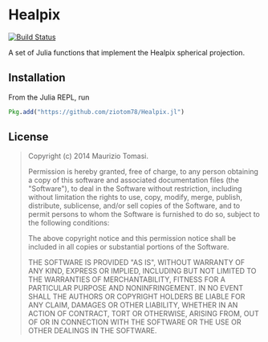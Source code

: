 # Healpix

[![Build Status](https://travis-ci.org/ziotom78/Healpix.jl.svg?branch=master)](https://travis-ci.org/ziotom78/Healpix.jl)

A set of Julia functions that implement the Healpix spherical
projection.

## Installation

From the Julia REPL, run

````julia
Pkg.add("https://github.com/ziotom78/Healpix.jl")
````

## License

> Copyright (c) 2014 Maurizio Tomasi.
>
> Permission is hereby granted, free of charge, to any person obtaining
> a copy of this software and associated documentation files (the
> "Software"), to deal in the Software without restriction, including
> without limitation the rights to use, copy, modify, merge, publish,
> distribute, sublicense, and/or sell copies of the Software, and to
> permit persons to whom the Software is furnished to do so, subject to
> the following conditions:
>
> The above copyright notice and this permission notice shall be
> included in all copies or substantial portions of the Software.
>
> THE SOFTWARE IS PROVIDED "AS IS", WITHOUT WARRANTY OF ANY KIND,
> EXPRESS OR IMPLIED, INCLUDING BUT NOT LIMITED TO THE WARRANTIES OF
> MERCHANTABILITY, FITNESS FOR A PARTICULAR PURPOSE AND NONINFRINGEMENT.
> IN NO EVENT SHALL THE AUTHORS OR COPYRIGHT HOLDERS BE LIABLE FOR ANY
> CLAIM, DAMAGES OR OTHER LIABILITY, WHETHER IN AN ACTION OF CONTRACT,
> TORT OR OTHERWISE, ARISING FROM, OUT OF OR IN CONNECTION WITH THE
> SOFTWARE OR THE USE OR OTHER DEALINGS IN THE SOFTWARE.

